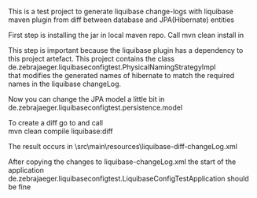 This is a test project to generate liquibase change-logs with 
liquibase maven plugin from diff between database and JPA(Hibernate) entities

First step is installing the jar in local maven repo. Call
mvn clean install
in <project root>

This step is important because the liquibase plugin has a dependency to this project artefact.
This project contains the class   
de.zebrajaeger.liquibaseconfigtest.PhysicalNamingStrategyImpl   
that modifies the generated names of hibernate to match the required names in the liquibase changeLog.   

Now you can change the JPA model a little bit in    
de.zebrajaeger.liquibaseconfigtest.persistence.model

To create a diff go to <project root> and call    
mvn clean compile liquibase:diff 

The result occurs in <project-root>\src\main\resources\liquibase-diff-changeLog.xml

After copying the changes to liquibase-changeLog.xml the start of the application   
de.zebrajaeger.liquibaseconfigtest.LiquibaseConfigTestApplication
should be fine

